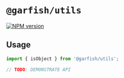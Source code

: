 # `@garfish/utils`

[![NPM version](https://img.shields.io/npm/v/@garfish/utils.svg?style=flat-square)](https://www.npmjs.com/package/@garfish/utils)

## Usage

```js
import { isObject } from '@garfish/utils';

// TODO: DEMONSTRATE API
```
